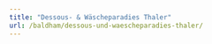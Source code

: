```yaml
---
title: "Dessous- & Wäscheparadies Thaler"
url: /baldham/dessous-und-waescheparadies-thaler/
---
```


